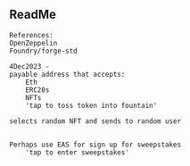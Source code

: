 ## ReadMe
    References:
    OpenZeppelin
    Foundry/forge-std
    
    4Dec2023 - 
    payable address that accepts:
        Eth
        ERC20s
        NFTs
        'tap to toss token into fountain'

    selects random NFT and sends to random user
        

    Perhaps use EAS for sign up for sweepstakes
        'tap to enter sweepstakes'